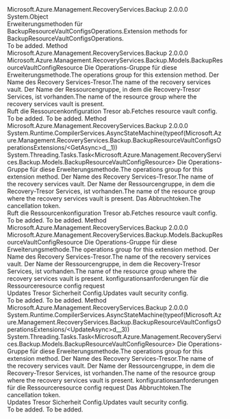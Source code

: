 <Type Name="BackupResourceVaultConfigsOperationsExtensions" FullName="Microsoft.Azure.Management.RecoveryServices.Backup.BackupResourceVaultConfigsOperationsExtensions">
  <TypeSignature Language="C#" Value="public static class BackupResourceVaultConfigsOperationsExtensions" />
  <TypeSignature Language="ILAsm" Value=".class public auto ansi abstract sealed beforefieldinit BackupResourceVaultConfigsOperationsExtensions extends System.Object" />
  <TypeSignature Language="DocId" Value="T:Microsoft.Azure.Management.RecoveryServices.Backup.BackupResourceVaultConfigsOperationsExtensions" />
  <TypeSignature Language="VB.NET" Value="Public Module BackupResourceVaultConfigsOperationsExtensions" />
  <TypeSignature Language="F#" Value="type BackupResourceVaultConfigsOperationsExtensions = class" />
  <AssemblyInfo>
    <AssemblyName>Microsoft.Azure.Management.RecoveryServices.Backup</AssemblyName>
    <AssemblyVersion>2.0.0.0</AssemblyVersion>
  </AssemblyInfo>
  <Base>
    <BaseTypeName>System.Object</BaseTypeName>
  </Base>
  <Interfaces />
  <Docs>
    <summary>
            <span data-ttu-id="b5a1f-101">Erweiterungsmethoden für BackupResourceVaultConfigsOperations.</span><span class="sxs-lookup"><span data-stu-id="b5a1f-101">Extension methods for BackupResourceVaultConfigsOperations.</span></span>
            </summary>
    <remarks>To be added.</remarks>
  </Docs>
  <Members>
    <Member MemberName="Get">
      <MemberSignature Language="C#" Value="public static Microsoft.Azure.Management.RecoveryServices.Backup.Models.BackupResourceVaultConfigResource Get (this Microsoft.Azure.Management.RecoveryServices.Backup.IBackupResourceVaultConfigsOperations operations, string vaultName, string resourceGroupName);" />
      <MemberSignature Language="ILAsm" Value=".method public static hidebysig class Microsoft.Azure.Management.RecoveryServices.Backup.Models.BackupResourceVaultConfigResource Get(class Microsoft.Azure.Management.RecoveryServices.Backup.IBackupResourceVaultConfigsOperations operations, string vaultName, string resourceGroupName) cil managed" />
      <MemberSignature Language="DocId" Value="M:Microsoft.Azure.Management.RecoveryServices.Backup.BackupResourceVaultConfigsOperationsExtensions.Get(Microsoft.Azure.Management.RecoveryServices.Backup.IBackupResourceVaultConfigsOperations,System.String,System.String)" />
      <MemberSignature Language="VB.NET" Value="&lt;Extension()&gt;&#xA;Public Function Get (operations As IBackupResourceVaultConfigsOperations, vaultName As String, resourceGroupName As String) As BackupResourceVaultConfigResource" />
      <MemberSignature Language="F#" Value="static member Get : Microsoft.Azure.Management.RecoveryServices.Backup.IBackupResourceVaultConfigsOperations * string * string -&gt; Microsoft.Azure.Management.RecoveryServices.Backup.Models.BackupResourceVaultConfigResource" Usage="Microsoft.Azure.Management.RecoveryServices.Backup.BackupResourceVaultConfigsOperationsExtensions.Get (operations, vaultName, resourceGroupName)" />
      <MemberType>Method</MemberType>
      <AssemblyInfo>
        <AssemblyName>Microsoft.Azure.Management.RecoveryServices.Backup</AssemblyName>
        <AssemblyVersion>2.0.0.0</AssemblyVersion>
      </AssemblyInfo>
      <ReturnValue>
        <ReturnType>Microsoft.Azure.Management.RecoveryServices.Backup.Models.BackupResourceVaultConfigResource</ReturnType>
      </ReturnValue>
      <Parameters>
        <Parameter Name="operations" Type="Microsoft.Azure.Management.RecoveryServices.Backup.IBackupResourceVaultConfigsOperations" RefType="this" />
        <Parameter Name="vaultName" Type="System.String" />
        <Parameter Name="resourceGroupName" Type="System.String" />
      </Parameters>
      <Docs>
        <param name="operations">
            <span data-ttu-id="b5a1f-102">Die Operations-Gruppe für diese Erweiterungsmethode.</span><span class="sxs-lookup"><span data-stu-id="b5a1f-102">The operations group for this extension method.</span></span>
            </param>
        <param name="vaultName">
            <span data-ttu-id="b5a1f-103">Der Name des Recovery Services-Tresor.</span><span class="sxs-lookup"><span data-stu-id="b5a1f-103">The name of the recovery services vault.</span></span>
            </param>
        <param name="resourceGroupName">
            <span data-ttu-id="b5a1f-104">Der Name der Ressourcengruppe, in dem die Recovery-Tresor Services, ist vorhanden.</span><span class="sxs-lookup"><span data-stu-id="b5a1f-104">The name of the resource group where the recovery services vault is present.</span></span>
            </param>
        <summary>
            <span data-ttu-id="b5a1f-105">Ruft die Ressourcenkonfiguration Tresor ab.</span><span class="sxs-lookup"><span data-stu-id="b5a1f-105">Fetches resource vault config.</span></span>
            </summary>
        <returns>To be added.</returns>
        <remarks>To be added.</remarks>
      </Docs>
    </Member>
    <Member MemberName="GetAsync">
      <MemberSignature Language="C#" Value="public static System.Threading.Tasks.Task&lt;Microsoft.Azure.Management.RecoveryServices.Backup.Models.BackupResourceVaultConfigResource&gt; GetAsync (this Microsoft.Azure.Management.RecoveryServices.Backup.IBackupResourceVaultConfigsOperations operations, string vaultName, string resourceGroupName, System.Threading.CancellationToken cancellationToken = null);" />
      <MemberSignature Language="ILAsm" Value=".method public static hidebysig class System.Threading.Tasks.Task`1&lt;class Microsoft.Azure.Management.RecoveryServices.Backup.Models.BackupResourceVaultConfigResource&gt; GetAsync(class Microsoft.Azure.Management.RecoveryServices.Backup.IBackupResourceVaultConfigsOperations operations, string vaultName, string resourceGroupName, valuetype System.Threading.CancellationToken cancellationToken) cil managed" />
      <MemberSignature Language="DocId" Value="M:Microsoft.Azure.Management.RecoveryServices.Backup.BackupResourceVaultConfigsOperationsExtensions.GetAsync(Microsoft.Azure.Management.RecoveryServices.Backup.IBackupResourceVaultConfigsOperations,System.String,System.String,System.Threading.CancellationToken)" />
      <MemberSignature Language="F#" Value="static member GetAsync : Microsoft.Azure.Management.RecoveryServices.Backup.IBackupResourceVaultConfigsOperations * string * string * System.Threading.CancellationToken -&gt; System.Threading.Tasks.Task&lt;Microsoft.Azure.Management.RecoveryServices.Backup.Models.BackupResourceVaultConfigResource&gt;" Usage="Microsoft.Azure.Management.RecoveryServices.Backup.BackupResourceVaultConfigsOperationsExtensions.GetAsync (operations, vaultName, resourceGroupName, cancellationToken)" />
      <MemberType>Method</MemberType>
      <AssemblyInfo>
        <AssemblyName>Microsoft.Azure.Management.RecoveryServices.Backup</AssemblyName>
        <AssemblyVersion>2.0.0.0</AssemblyVersion>
      </AssemblyInfo>
      <Attributes>
        <Attribute>
          <AttributeName>System.Runtime.CompilerServices.AsyncStateMachine(typeof(Microsoft.Azure.Management.RecoveryServices.Backup.BackupResourceVaultConfigsOperationsExtensions/&lt;GetAsync&gt;d__1))</AttributeName>
        </Attribute>
      </Attributes>
      <ReturnValue>
        <ReturnType>System.Threading.Tasks.Task&lt;Microsoft.Azure.Management.RecoveryServices.Backup.Models.BackupResourceVaultConfigResource&gt;</ReturnType>
      </ReturnValue>
      <Parameters>
        <Parameter Name="operations" Type="Microsoft.Azure.Management.RecoveryServices.Backup.IBackupResourceVaultConfigsOperations" RefType="this" />
        <Parameter Name="vaultName" Type="System.String" />
        <Parameter Name="resourceGroupName" Type="System.String" />
        <Parameter Name="cancellationToken" Type="System.Threading.CancellationToken" />
      </Parameters>
      <Docs>
        <param name="operations">
            <span data-ttu-id="b5a1f-106">Die Operations-Gruppe für diese Erweiterungsmethode.</span><span class="sxs-lookup"><span data-stu-id="b5a1f-106">The operations group for this extension method.</span></span>
            </param>
        <param name="vaultName">
            <span data-ttu-id="b5a1f-107">Der Name des Recovery Services-Tresor.</span><span class="sxs-lookup"><span data-stu-id="b5a1f-107">The name of the recovery services vault.</span></span>
            </param>
        <param name="resourceGroupName">
            <span data-ttu-id="b5a1f-108">Der Name der Ressourcengruppe, in dem die Recovery-Tresor Services, ist vorhanden.</span><span class="sxs-lookup"><span data-stu-id="b5a1f-108">The name of the resource group where the recovery services vault is present.</span></span>
            </param>
        <param name="cancellationToken">
            <span data-ttu-id="b5a1f-109">Das Abbruchtoken.</span><span class="sxs-lookup"><span data-stu-id="b5a1f-109">The cancellation token.</span></span>
            </param>
        <summary>
            <span data-ttu-id="b5a1f-110">Ruft die Ressourcenkonfiguration Tresor ab.</span><span class="sxs-lookup"><span data-stu-id="b5a1f-110">Fetches resource vault config.</span></span>
            </summary>
        <returns>To be added.</returns>
        <remarks>To be added.</remarks>
      </Docs>
    </Member>
    <Member MemberName="Update">
      <MemberSignature Language="C#" Value="public static Microsoft.Azure.Management.RecoveryServices.Backup.Models.BackupResourceVaultConfigResource Update (this Microsoft.Azure.Management.RecoveryServices.Backup.IBackupResourceVaultConfigsOperations operations, string vaultName, string resourceGroupName, Microsoft.Azure.Management.RecoveryServices.Backup.Models.BackupResourceVaultConfigResource parameters);" />
      <MemberSignature Language="ILAsm" Value=".method public static hidebysig class Microsoft.Azure.Management.RecoveryServices.Backup.Models.BackupResourceVaultConfigResource Update(class Microsoft.Azure.Management.RecoveryServices.Backup.IBackupResourceVaultConfigsOperations operations, string vaultName, string resourceGroupName, class Microsoft.Azure.Management.RecoveryServices.Backup.Models.BackupResourceVaultConfigResource parameters) cil managed" />
      <MemberSignature Language="DocId" Value="M:Microsoft.Azure.Management.RecoveryServices.Backup.BackupResourceVaultConfigsOperationsExtensions.Update(Microsoft.Azure.Management.RecoveryServices.Backup.IBackupResourceVaultConfigsOperations,System.String,System.String,Microsoft.Azure.Management.RecoveryServices.Backup.Models.BackupResourceVaultConfigResource)" />
      <MemberSignature Language="VB.NET" Value="&lt;Extension()&gt;&#xA;Public Function Update (operations As IBackupResourceVaultConfigsOperations, vaultName As String, resourceGroupName As String, parameters As BackupResourceVaultConfigResource) As BackupResourceVaultConfigResource" />
      <MemberSignature Language="F#" Value="static member Update : Microsoft.Azure.Management.RecoveryServices.Backup.IBackupResourceVaultConfigsOperations * string * string * Microsoft.Azure.Management.RecoveryServices.Backup.Models.BackupResourceVaultConfigResource -&gt; Microsoft.Azure.Management.RecoveryServices.Backup.Models.BackupResourceVaultConfigResource" Usage="Microsoft.Azure.Management.RecoveryServices.Backup.BackupResourceVaultConfigsOperationsExtensions.Update (operations, vaultName, resourceGroupName, parameters)" />
      <MemberType>Method</MemberType>
      <AssemblyInfo>
        <AssemblyName>Microsoft.Azure.Management.RecoveryServices.Backup</AssemblyName>
        <AssemblyVersion>2.0.0.0</AssemblyVersion>
      </AssemblyInfo>
      <ReturnValue>
        <ReturnType>Microsoft.Azure.Management.RecoveryServices.Backup.Models.BackupResourceVaultConfigResource</ReturnType>
      </ReturnValue>
      <Parameters>
        <Parameter Name="operations" Type="Microsoft.Azure.Management.RecoveryServices.Backup.IBackupResourceVaultConfigsOperations" RefType="this" />
        <Parameter Name="vaultName" Type="System.String" />
        <Parameter Name="resourceGroupName" Type="System.String" />
        <Parameter Name="parameters" Type="Microsoft.Azure.Management.RecoveryServices.Backup.Models.BackupResourceVaultConfigResource" />
      </Parameters>
      <Docs>
        <param name="operations">
            <span data-ttu-id="b5a1f-111">Die Operations-Gruppe für diese Erweiterungsmethode.</span><span class="sxs-lookup"><span data-stu-id="b5a1f-111">The operations group for this extension method.</span></span>
            </param>
        <param name="vaultName">
            <span data-ttu-id="b5a1f-112">Der Name des Recovery Services-Tresor.</span><span class="sxs-lookup"><span data-stu-id="b5a1f-112">The name of the recovery services vault.</span></span>
            </param>
        <param name="resourceGroupName">
            <span data-ttu-id="b5a1f-113">Der Name der Ressourcengruppe, in dem die Recovery-Tresor Services, ist vorhanden.</span><span class="sxs-lookup"><span data-stu-id="b5a1f-113">The name of the resource group where the recovery services vault is present.</span></span>
            </param>
        <param name="parameters">
            <span data-ttu-id="b5a1f-114">konfigurationsanforderungen für die Ressource</span><span class="sxs-lookup"><span data-stu-id="b5a1f-114">resource config request</span></span>
            </param>
        <summary>
            <span data-ttu-id="b5a1f-115">Updates Tresor Sicherheit Config.</span><span class="sxs-lookup"><span data-stu-id="b5a1f-115">Updates vault security config.</span></span>
            </summary>
        <returns>To be added.</returns>
        <remarks>To be added.</remarks>
      </Docs>
    </Member>
    <Member MemberName="UpdateAsync">
      <MemberSignature Language="C#" Value="public static System.Threading.Tasks.Task&lt;Microsoft.Azure.Management.RecoveryServices.Backup.Models.BackupResourceVaultConfigResource&gt; UpdateAsync (this Microsoft.Azure.Management.RecoveryServices.Backup.IBackupResourceVaultConfigsOperations operations, string vaultName, string resourceGroupName, Microsoft.Azure.Management.RecoveryServices.Backup.Models.BackupResourceVaultConfigResource parameters, System.Threading.CancellationToken cancellationToken = null);" />
      <MemberSignature Language="ILAsm" Value=".method public static hidebysig class System.Threading.Tasks.Task`1&lt;class Microsoft.Azure.Management.RecoveryServices.Backup.Models.BackupResourceVaultConfigResource&gt; UpdateAsync(class Microsoft.Azure.Management.RecoveryServices.Backup.IBackupResourceVaultConfigsOperations operations, string vaultName, string resourceGroupName, class Microsoft.Azure.Management.RecoveryServices.Backup.Models.BackupResourceVaultConfigResource parameters, valuetype System.Threading.CancellationToken cancellationToken) cil managed" />
      <MemberSignature Language="DocId" Value="M:Microsoft.Azure.Management.RecoveryServices.Backup.BackupResourceVaultConfigsOperationsExtensions.UpdateAsync(Microsoft.Azure.Management.RecoveryServices.Backup.IBackupResourceVaultConfigsOperations,System.String,System.String,Microsoft.Azure.Management.RecoveryServices.Backup.Models.BackupResourceVaultConfigResource,System.Threading.CancellationToken)" />
      <MemberSignature Language="F#" Value="static member UpdateAsync : Microsoft.Azure.Management.RecoveryServices.Backup.IBackupResourceVaultConfigsOperations * string * string * Microsoft.Azure.Management.RecoveryServices.Backup.Models.BackupResourceVaultConfigResource * System.Threading.CancellationToken -&gt; System.Threading.Tasks.Task&lt;Microsoft.Azure.Management.RecoveryServices.Backup.Models.BackupResourceVaultConfigResource&gt;" Usage="Microsoft.Azure.Management.RecoveryServices.Backup.BackupResourceVaultConfigsOperationsExtensions.UpdateAsync (operations, vaultName, resourceGroupName, parameters, cancellationToken)" />
      <MemberType>Method</MemberType>
      <AssemblyInfo>
        <AssemblyName>Microsoft.Azure.Management.RecoveryServices.Backup</AssemblyName>
        <AssemblyVersion>2.0.0.0</AssemblyVersion>
      </AssemblyInfo>
      <Attributes>
        <Attribute>
          <AttributeName>System.Runtime.CompilerServices.AsyncStateMachine(typeof(Microsoft.Azure.Management.RecoveryServices.Backup.BackupResourceVaultConfigsOperationsExtensions/&lt;UpdateAsync&gt;d__3))</AttributeName>
        </Attribute>
      </Attributes>
      <ReturnValue>
        <ReturnType>System.Threading.Tasks.Task&lt;Microsoft.Azure.Management.RecoveryServices.Backup.Models.BackupResourceVaultConfigResource&gt;</ReturnType>
      </ReturnValue>
      <Parameters>
        <Parameter Name="operations" Type="Microsoft.Azure.Management.RecoveryServices.Backup.IBackupResourceVaultConfigsOperations" RefType="this" />
        <Parameter Name="vaultName" Type="System.String" />
        <Parameter Name="resourceGroupName" Type="System.String" />
        <Parameter Name="parameters" Type="Microsoft.Azure.Management.RecoveryServices.Backup.Models.BackupResourceVaultConfigResource" />
        <Parameter Name="cancellationToken" Type="System.Threading.CancellationToken" />
      </Parameters>
      <Docs>
        <param name="operations">
            <span data-ttu-id="b5a1f-116">Die Operations-Gruppe für diese Erweiterungsmethode.</span><span class="sxs-lookup"><span data-stu-id="b5a1f-116">The operations group for this extension method.</span></span>
            </param>
        <param name="vaultName">
            <span data-ttu-id="b5a1f-117">Der Name des Recovery Services-Tresor.</span><span class="sxs-lookup"><span data-stu-id="b5a1f-117">The name of the recovery services vault.</span></span>
            </param>
        <param name="resourceGroupName">
            <span data-ttu-id="b5a1f-118">Der Name der Ressourcengruppe, in dem die Recovery-Tresor Services, ist vorhanden.</span><span class="sxs-lookup"><span data-stu-id="b5a1f-118">The name of the resource group where the recovery services vault is present.</span></span>
            </param>
        <param name="parameters">
            <span data-ttu-id="b5a1f-119">konfigurationsanforderungen für die Ressource</span><span class="sxs-lookup"><span data-stu-id="b5a1f-119">resource config request</span></span>
            </param>
        <param name="cancellationToken">
            <span data-ttu-id="b5a1f-120">Das Abbruchtoken.</span><span class="sxs-lookup"><span data-stu-id="b5a1f-120">The cancellation token.</span></span>
            </param>
        <summary>
            <span data-ttu-id="b5a1f-121">Updates Tresor Sicherheit Config.</span><span class="sxs-lookup"><span data-stu-id="b5a1f-121">Updates vault security config.</span></span>
            </summary>
        <returns>To be added.</returns>
        <remarks>To be added.</remarks>
      </Docs>
    </Member>
  </Members>
</Type>